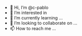 - 👋 Hi, I’m @c-pablo
- 👀 I’m interested in 
- 🌱 I’m currently learning ...
- 💞️ I’m looking to collaborate on ...
- 📫 How to reach me ...

<!---
c-pablo/c-pablo is a ✨ special ✨ repository because its `README.md` (this file) appears on your GitHub profile.
You can click the Preview link to take a look at your changes.
--->

